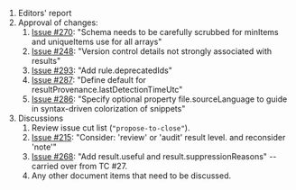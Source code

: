 1. Editors' report
1. Approval of changes:
    1. [Issue #270](https://github.com/oasis-tcs/sarif-spec/issues/270): "Schema needs to be carefully scrubbed for minItems and uniqueItems use for all arrays"
    1. [Issue #248](https://github.com/oasis-tcs/sarif-spec/issues/248): "Version control details not strongly associated with results"
    1. [Issue #293](https://github.com/oasis-tcs/sarif-spec/issues/293): "Add rule.deprecatedIds"
    1. [Issue #287](https://github.com/oasis-tcs/sarif-spec/issues/287): "Define default for resultProvenance.lastDetectionTimeUtc"
    1. [Issue #286](https://github.com/oasis-tcs/sarif-spec/issues/286): "Specify optional property file.sourceLanguage to guide in syntax-driven colorization of snippets"
1. Discussions
    1. Review issue cut list (`"propose-to-close"`).
    1. [Issue #215](https://github.com/oasis-tcs/sarif-spec/issues/215): "Consider: 'review' or 'audit' result level. and reconsider 'note'"
    1. [Issue #268](https://github.com/oasis-tcs/sarif-spec/issues/268): "Add result.useful and result.suppressionReasons" -- carried over from TC #27.
    1. Any other document items that need to be discussed.

